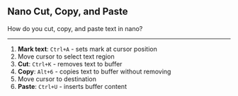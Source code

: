 ## Nano Cut, Copy, and Paste

How do you cut, copy, and paste text in nano?

---

1. **Mark text**: `Ctrl+A` - sets mark at cursor position
2. Move cursor to select text region
3. **Cut**: `Ctrl+K` - removes text to buffer
4. **Copy**: `Alt+6` - copies text to buffer without removing
5. Move cursor to destination
6. **Paste**: `Ctrl+U` - inserts buffer content

